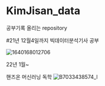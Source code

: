 # KimJisan_data
공부기록 올리는 repository

#21년 12월4일까지 빅데이터분석기사 공부

![1640168012706](https://user-images.githubusercontent.com/96029849/149684614-0469649e-841f-41c6-8373-43c0a9e5fa8a.png)

22년 1월~

핸즈온 머신러닝 독학
![B7033438574_l](https://user-images.githubusercontent.com/96029849/149685351-cd8def0a-fe2c-4bc9-8a85-b7f59efb8849.jpg)
